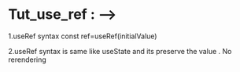 # Tut_use_ref : -->
1.useRef syntax
const ref=useRef(initialValue)

2.useRef syntax is same like useState and its preserve the value . No rerendering


